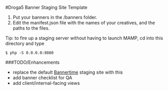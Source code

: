 #Droga5 Banner Staging Site Template

1.    Put your banners in the /banners folder.
2.    Edit the manifest.json file with the names of your creatives, and the paths to the files.

Tip: to fire up a staging server without having to launch MAMP, cd into this directory and type
```
$ php -S 0.0.0.0:8080
```
###TODO/Enhancements
+ replace the default [Bannertime](https://gitter.im/pyramidium/generator-bannertime) staging site with this
+ add banner checklist for QA
+ add client/internal-facing views